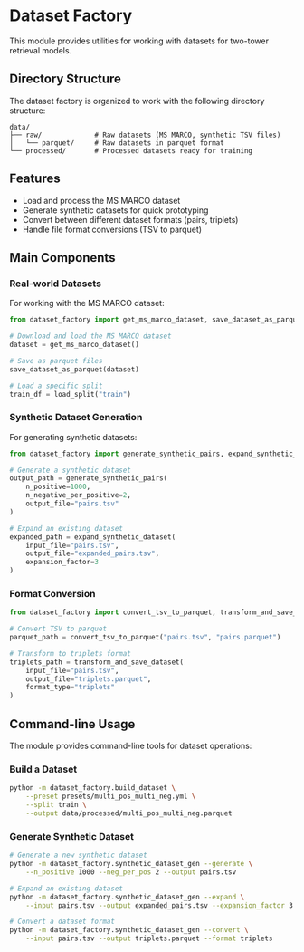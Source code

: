 # Dataset Factory

This module provides utilities for working with datasets for two-tower retrieval models.

## Directory Structure

The dataset factory is organized to work with the following directory structure:

```
data/
├── raw/             # Raw datasets (MS MARCO, synthetic TSV files)
│   └── parquet/     # Raw datasets in parquet format
└── processed/       # Processed datasets ready for training
```

## Features

- Load and process the MS MARCO dataset
- Generate synthetic datasets for quick prototyping
- Convert between different dataset formats (pairs, triplets)
- Handle file format conversions (TSV to parquet)

## Main Components

### Real-world Datasets

For working with the MS MARCO dataset:

```python
from dataset_factory import get_ms_marco_dataset, save_dataset_as_parquet, load_split

# Download and load the MS MARCO dataset
dataset = get_ms_marco_dataset()

# Save as parquet files
save_dataset_as_parquet(dataset)

# Load a specific split
train_df = load_split("train")
```

### Synthetic Dataset Generation

For generating synthetic datasets:

```python
from dataset_factory import generate_synthetic_pairs, expand_synthetic_dataset

# Generate a synthetic dataset
output_path = generate_synthetic_pairs(
    n_positive=1000,
    n_negative_per_positive=2,
    output_file="pairs.tsv"
)

# Expand an existing dataset
expanded_path = expand_synthetic_dataset(
    input_file="pairs.tsv",
    output_file="expanded_pairs.tsv",
    expansion_factor=3
)
```

### Format Conversion

```python
from dataset_factory import convert_tsv_to_parquet, transform_and_save_dataset

# Convert TSV to parquet
parquet_path = convert_tsv_to_parquet("pairs.tsv", "pairs.parquet")

# Transform to triplets format
triplets_path = transform_and_save_dataset(
    input_file="pairs.tsv",
    output_file="triplets.parquet",
    format_type="triplets"
)
```

## Command-line Usage

The module provides command-line tools for dataset operations:

### Build a Dataset

```bash
python -m dataset_factory.build_dataset \
    --preset presets/multi_pos_multi_neg.yml \
    --split train \
    --output data/processed/multi_pos_multi_neg.parquet
```

### Generate Synthetic Dataset

```bash
# Generate a new synthetic dataset
python -m dataset_factory.synthetic_dataset_gen --generate \
    --n_positive 1000 --neg_per_pos 2 --output pairs.tsv

# Expand an existing dataset
python -m dataset_factory.synthetic_dataset_gen --expand \
    --input pairs.tsv --output expanded_pairs.tsv --expansion_factor 3

# Convert a dataset format
python -m dataset_factory.synthetic_dataset_gen --convert \
    --input pairs.tsv --output triplets.parquet --format triplets
``` 